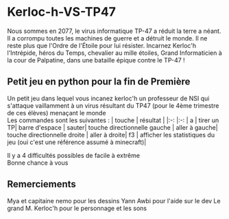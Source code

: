 # Kerloc-h-VS-TP47

Nous sommes en 2077, le virus informatique TP-47 a réduit la terre a néant. Il a corrompu toutes les machines de guerre et a détruit le monde. Il ne reste plus que l'Ordre de l'Étoile pour lui résister. Incarnez Kerloc'h l'Intrépide, héros du Temps, chevalier au mille étoiles, Grand Informaticien à la cour de Palpatine, dans une bataille épique contre le TP-47 ! 

## Petit jeu en python pour la fin de Première

Un petit jeu dans lequel vous incanez kerloc'h un professeur de NSI qui s'attaque vaillamment à un virus résultant du TP47 (pour le 4ème trimestre de ces élèves) menaçant le monde  
Les commandes sont les suivantes : 
| touche | résultat |
|:-:    |:-:    |
a        |                     tirer un TP|
barre d'espace  |              sauter|
touche directionnelle gauche |  aller à gauche|
touche directionnelle droite |  aller à droite|
f3                           |  afficher les statistiques du jeu (oui c'est une référence assumé à minecraft)|

Il y a 4 difficultés possibles de facile à extrême  
Bonne chance à vous

## Remerciements
Mya et capitaine nemo pour les dessins
Yann Awbi pour l'aide sur le dev
Le grand M. Kerloc'h pour le personnage et les sons  
